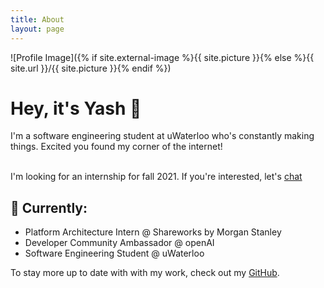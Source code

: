 ```yaml
---
title: About
layout: page
---
```

![Profile Image]({% if site.external-image %}{{ site.picture }}{% else %}{{ site.url }}/{{ site.picture }}{% endif %})

<h1>Hey, it's Yash 👋</h1>

<p>I'm a software engineering student at uWaterloo who's constantly making things. Excited you found my corner of the internet!<br><br>

I'm looking for an internship for fall 2021. If you're interested, let's <a href="https://www.linkedin.com/in/ydani/">chat</a></p>

<h2>🔭 Currently:</h2>
<ul class="skill-list">
	<li>Platform Architecture Intern @ Shareworks by Morgan Stanley</li>
	<li>Developer Community Ambassador @ openAI</li>
	<li>Software Engineering Student @ uWaterloo</li>
</ul>

<p>To stay more up to date with with my work, check out my <a href="https://github.com/yash-dani">GitHub</a>.
